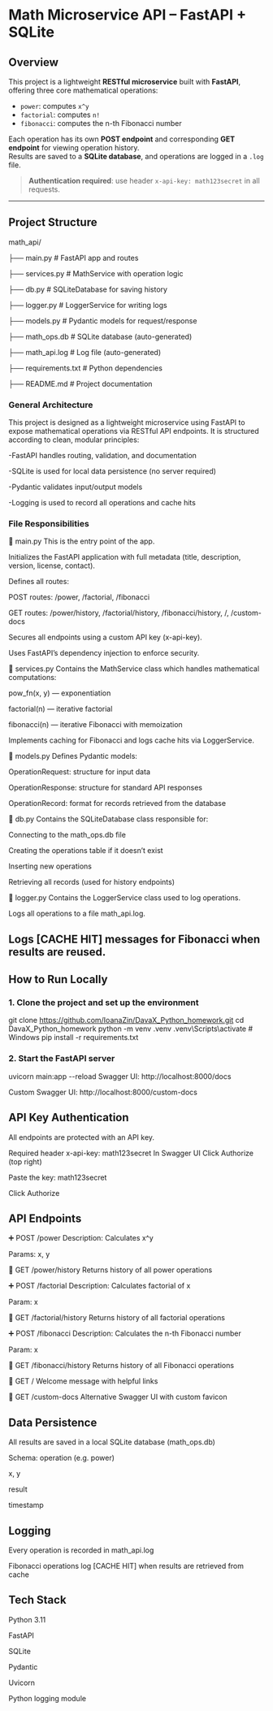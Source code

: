 #  Math Microservice API – FastAPI + SQLite

##  Overview

This project is a lightweight **RESTful microservice** built with **FastAPI**, offering three core mathematical operations:

- `power`: computes `x^y`
- `factorial`: computes `n!`
- `fibonacci`: computes the n-th Fibonacci number

Each operation has its own **POST endpoint** and corresponding **GET endpoint** for viewing operation history.  
Results are saved to a **SQLite database**, and operations are logged in a `.log` file.

>  **Authentication required**: use header `x-api-key: math123secret` in all requests.

---

##  Project Structure

math_api/

├── main.py # FastAPI app and routes

├── services.py # MathService with operation logic

├── db.py # SQLiteDatabase for saving history

├── logger.py # LoggerService for writing logs

├── models.py # Pydantic models for request/response

├── math_ops.db # SQLite database (auto-generated)

├── math_api.log # Log file (auto-generated)

├── requirements.txt # Python dependencies

├── README.md # Project documentation


### General Architecture
This project is designed as a lightweight microservice using FastAPI to expose mathematical operations via RESTful API endpoints. It is structured according to clean, modular principles:

-FastAPI handles routing, validation, and documentation

-SQLite is used for local data persistence (no server required)

-Pydantic validates input/output models

-Logging is used to record all operations and cache hits

 ### File Responsibilities
🔹 main.py
This is the entry point of the app.

Initializes the FastAPI application with full metadata (title, description, version, license, contact).

Defines all routes:

POST routes: /power, /factorial, /fibonacci

GET routes: /power/history, /factorial/history, /fibonacci/history, /, /custom-docs

Secures all endpoints using a custom API key (x-api-key).

Uses FastAPI’s dependency injection to enforce security.

🔹 services.py
Contains the MathService class which handles mathematical computations:

pow_fn(x, y) — exponentiation

factorial(n) — iterative factorial

fibonacci(n) — iterative Fibonacci with memoization

Implements caching for Fibonacci and logs cache hits via LoggerService.

🔹 models.py
Defines Pydantic models:

OperationRequest: structure for input data

OperationResponse: structure for standard API responses

OperationRecord: format for records retrieved from the database

🔹 db.py
Contains the SQLiteDatabase class responsible for:

Connecting to the math_ops.db file

Creating the operations table if it doesn’t exist

Inserting new operations

Retrieving all records (used for history endpoints)

🔹 logger.py
Contains the LoggerService class used to log operations.

Logs all operations to a file math_api.log.

Logs [CACHE HIT] messages for Fibonacci when results are reused.
---

##  How to Run Locally

### 1. Clone the project and set up the environment

git clone https://github.com/IoanaZin/DavaX_Python_homework.git
cd DavaX_Python_homework
python -m venv .venv
.venv\Scripts\activate       # Windows
pip install -r requirements.txt


### 2. Start the FastAPI server

uvicorn main:app --reload
Swagger UI: http://localhost:8000/docs

Custom Swagger UI: http://localhost:8000/custom-docs

##  API Key Authentication
All endpoints are protected with an API key.

Required header
x-api-key: math123secret
In Swagger UI
Click Authorize (top right)

Paste the key: math123secret

Click Authorize

##  API Endpoints

➕ POST /power
Description: Calculates x^y

Params: x, y

🧾 GET /power/history
Returns history of all power operations

➕ POST /factorial
Description: Calculates factorial of x

Param: x

🧾 GET /factorial/history
Returns history of all factorial operations

➕ POST /fibonacci
Description: Calculates the n-th Fibonacci number

Param: x

🧾 GET /fibonacci/history
Returns history of all Fibonacci operations

📄 GET /
Welcome message with helpful links

📄 GET /custom-docs
Alternative Swagger UI with custom favicon

## Data Persistence
All results are saved in a local SQLite database (math_ops.db)

Schema:
operation (e.g. power)

x, y

result

timestamp

##  Logging
Every operation is recorded in math_api.log

Fibonacci operations log [CACHE HIT] when results are retrieved from cache

##  Tech Stack
Python 3.11

FastAPI

SQLite

Pydantic

Uvicorn

Python logging module
